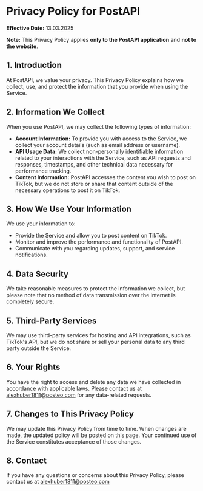 # Privacy Policy for PostAPI  

**Effective Date:** 13.03.2025  

**Note:** This Privacy Policy applies **only to the PostAPI application** and **not to the website**.  

## 1. Introduction  
At PostAPI, we value your privacy. This Privacy Policy explains how we collect, use, and protect the information that you provide when using the Service.  

## 2. Information We Collect  
When you use PostAPI, we may collect the following types of information:  
- **Account Information:** To provide you with access to the Service, we collect your account details (such as email address or username).
- **API Usage Data:** We collect non-personally identifiable information related to your interactions with the Service, such as API requests and responses, timestamps, and other technical data necessary for performance tracking.
- **Content Information:** PostAPI accesses the content you wish to post on TikTok, but we do not store or share that content outside of the necessary operations to post it on TikTok.

## 3. How We Use Your Information  
We use your information to:  
- Provide the Service and allow you to post content on TikTok.  
- Monitor and improve the performance and functionality of PostAPI.
- Communicate with you regarding updates, support, and service notifications.

## 4. Data Security  
We take reasonable measures to protect the information we collect, but please note that no method of data transmission over the internet is completely secure.  

## 5. Third-Party Services  
We may use third-party services for hosting and API integrations, such as TikTok's API, but we do not share or sell your personal data to any third party outside the Service.  

## 6. Your Rights  
You have the right to access and delete any data we have collected in accordance with applicable laws. Please contact us at alexhuber1811@posteo.com for any data-related requests.

## 7. Changes to This Privacy Policy  
We may update this Privacy Policy from time to time. When changes are made, the updated policy will be posted on this page. Your continued use of the Service constitutes acceptance of those changes.

## 8. Contact  
If you have any questions or concerns about this Privacy Policy, please contact us at alexhuber1811@posteo.com